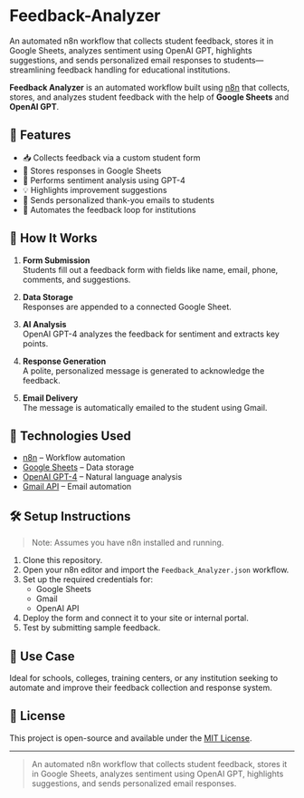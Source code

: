 # Feedback-Analyzer
An automated n8n workflow that collects student feedback, stores it in Google Sheets, analyzes sentiment using OpenAI GPT, highlights suggestions, and sends personalized email responses to students—streamlining feedback handling for educational institutions.

**Feedback Analyzer** is an automated workflow built using [n8n](https://n8n.io/) that collects, stores, and analyzes student feedback with the help of **Google Sheets** and **OpenAI GPT**.

## 🚀 Features

- 📥 Collects feedback via a custom student form
- 🧾 Stores responses in Google Sheets
- 🤖 Performs sentiment analysis using GPT-4
- 💡 Highlights improvement suggestions
- 📧 Sends personalized thank-you emails to students
- 🔁 Automates the feedback loop for institutions

## 🧠 How It Works

1. **Form Submission**  
   Students fill out a feedback form with fields like name, email, phone, comments, and suggestions.

2. **Data Storage**  
   Responses are appended to a connected Google Sheet.

3. **AI Analysis**  
   OpenAI GPT-4 analyzes the feedback for sentiment and extracts key points.

4. **Response Generation**  
   A polite, personalized message is generated to acknowledge the feedback.

5. **Email Delivery**  
   The message is automatically emailed to the student using Gmail.

## 📂 Technologies Used

- [n8n](https://n8n.io/) – Workflow automation
- [Google Sheets](https://www.google.com/sheets/about/) – Data storage
- [OpenAI GPT-4](https://openai.com) – Natural language analysis
- [Gmail API](https://developers.google.com/gmail/api) – Email automation

## 🛠 Setup Instructions

> Note: Assumes you have n8n installed and running.

1. Clone this repository.
2. Open your n8n editor and import the `Feedback_Analyzer.json` workflow.
3. Set up the required credentials for:
   - Google Sheets
   - Gmail
   - OpenAI API
4. Deploy the form and connect it to your site or internal portal.
5. Test by submitting sample feedback.

## 📌 Use Case

Ideal for schools, colleges, training centers, or any institution seeking to automate and improve their feedback collection and response system.

## 📃 License

This project is open-source and available under the [MIT License](LICENSE).


---

> An automated n8n workflow that collects student feedback, stores it in Google Sheets, analyzes sentiment using OpenAI GPT, highlights suggestions, and sends personalized email responses.

